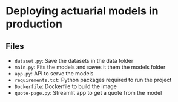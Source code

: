 # Deploying actuarial models in production

## Files

- `dataset.py`: Save the datasets in the data folder
- `main.py`: Fits the models and saves it them the models folder
- `app.py`: API to serve the models
- `requirements.txt`: Python packages required to run the project
- `Dockerfile`: Dockerfile to build the image
- `quote-page.py`: Streamlit app to get a quote from the model